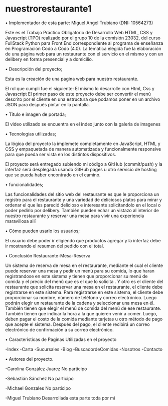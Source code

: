 # nuestrorestaurante1

•	Implementador de esta parte:  Miguel Angel Trubiano (DNI: 10564273)

Este es el Trabajo Práctico Obligatorio de Desarrollo Web HTML, CSS y Javascript (TPO) realizado por el grupo 10 de la comisión 23032, del curso FullStack Python para 
Front End correspondiente al programa de enseñanza en Programación Codo a Codo (4.0). La temática elegida fue la elaboración de una página web para un restaurante con el servicio en el mismo y con un delibery en forma presencial y a domicilio.

•	Descripción del proyecto;

Esta es la creación de una pagina web para nuestro restaurante.

El rol que cumpli fue el siguiente:
El mismo lo desarrolle con Html, Css y Javascript
El primer paso de este proyecto debe ser convertir el menú descrito por el cliente en una estructura que podamos poner en un archivo JSON para después pintar en la pantalla.

•	Título e imagen de portada;

El video utilizado se encuentra en el index junto con la galeria de imagenes

•	Tecnologías utilizadas;

La lógica del proyecto la implemete completamente en JavaScript, HTML y CSS y empaquetada de manera automatizada y funcionalmente responsive para que pueda ser vista en los distintos dispositivos. 

El proyecto será entregado subiendo mi código a GitHub (commit/push) y la interfaz será desplegada usando GitHub pages u otro servicio de hosting que se pueda haber encontrado en el camino.

•	funcionalidades;

Las funcionalidades del sitio web del restaurante es que le proporciona un registro para el restaurante y una variedad de deliciosos platos para mirar y ordenar el que les pareció delicioso e interesante solicitandolo en el local o poder pedirlo por delibery. También pueden echar un vistazo al interior de nuestro restaurante y reservar una mesa para vivir una experiencia maravillosa allí

•	Cómo pueden usarlo los usuarios;

El usuario debe poder ir eligiendo que productos agregar y la interfaz debe ir mostrando el resumen del pedido con el total.

•	Conclusión
Restaurante-Mesa-Reserva

Un sistema de reserva de mesa en el restaurante, mediante el cual el cliente puede reservar una mesa y pedir un menú para su comida, lo que haran registrandose en este sistema y tienen que proporcionar su menú de comida y el precio del menú que es el que lo solicita . Y otro es el cliente del restaurante que solicita reservar una mesa en el restaurante, el cliente debe registrarse en este sistema. Para registrarse en este sistema, el cliente debe proporcionar su nombre, número de teléfono y correo electrónico. Luego podrán elegir un restaurante de la cadena y seleccionar una mesa en él. También tienen que elegir el menú de comida del menú de ese restaurante. También tienen que indicar la hora a la que quieren venir a comer. Luego, deben pagar el costo de la comida mediante tarjetas u otro método de pago que acepte el sistema. Después del pago, el cliente recibirá un correo electrónico de confirmación a su correo electrónico.

•	Caracteristicas de Paginas Utilizadas en el proyecto

   -Index
   -Carta
   -Sucursales
   -Blog
   -BuscadordeComidas
   -Nosotros
   -Contacto
   
•	Autores del proyecto.

-Carolina González Juarez No participo

-Sebastián Sánchez    No  participo

-Michael Gonzales   No participo

-Miguel Trubiano    Desarrollada esta parte toda por mi
